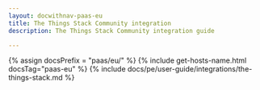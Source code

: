 ```yaml
---
layout: docwithnav-paas-eu
title: The Things Stack Community integration
description: The Things Stack Community integration guide

---
```

{% assign docsPrefix = "paas/eu/" %}
{% include get-hosts-name.html docsTag="paas-eu" %}
{% include docs/pe/user-guide/integrations/the-things-stack.md %}

